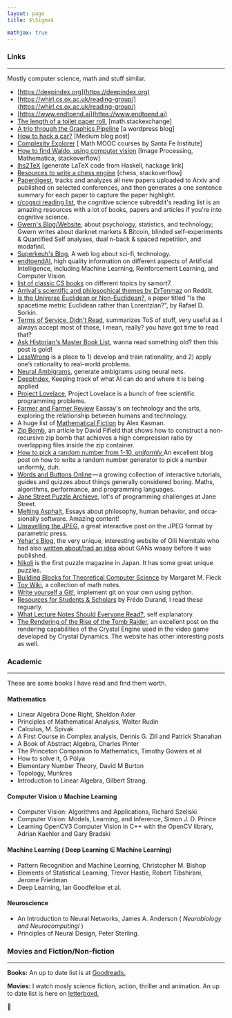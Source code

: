 ```yaml
---
layout: page
title: $\Sigma$

mathjax: true
---
```


### Links

---

Mostly computer science, math and stuff similar.

- [https://deepindex.org](https://deepindex.org)
- [https://whirl.cs.ox.ac.uk/reading-group/](https://whirl.cs.ox.ac.uk/reading-group/)
- [https://www.endtoend.ai](https://www.endtoend.ai)
- [The length of a toilet paper roll.](https://math.stackexchange.com/questions/1633704/the-length-of-toilet-roll) [math.stackexchange] 
- [A trip through the Graphics Pipeline](https://fgiesen.wordpress.com/2011/07/01/a-trip-through-the-graphics-pipeline-2011-part-1/) [a wordpress blog]
- [How to hack a car?](https://medium.freecodecamp.org/hacking-cars-a-guide-tutorial-on-how-to-hack-a-car-5eafcfbbb7ec) [Medium blog post]
- [Complexity Explorer](https://www.complexityexplorer.org) [ Math MOOC courses by  Santa Fe Institute]
- [How to find Waldo, using computer vision](https://stackoverflow.com/q/8479058/4928430) [Image Processing, Mathematica, stackoverflow]
- [lhs2TeX](http://hackage.haskell.org/package/lhs2tex-1.18.1) [generate LaTeX code from Haskell, hackage link]
- [Resources to write a chess engine](https://stackoverflow.com/a/502029/4928430) [chess, stackoverflow]
- [Paperdigest](https://www.paperdigest.org), tracks and analyzes all new papers uploaded to Arxiv and published on selected conferences, and then generates a one sentence summary for each paper to capture the paper highlight.
- [r/cogsci reading list](https://www.reddit.com/r/cogsci/wiki/readinglist), the cognitive science subreddit's reading list is an amazing resources with a lot of books, papers and articles if you're into cognitive science.
- [Gwern's Blog/Website](https://www.gwern.net), about psychology, statistics, and technology; Gwern writes about darknet markets & Bitcoin, blinded self-experiments & Quantified Self analyses, dual n-back & spaced repetition, and modafinil.
- [Superkeuh's Blog](http://www.superkuh.com/blog/blog.html), A web log about sci-fi, technology.
- [endtoendAI](https://www.endtoend.ai), high quality information on different aspects of Artificial Intelligence, including Machine Learning, Reinforcement Learning, and Computer Vision.
- [list of classic CS books](https://www.reddit.com/r/learnprogramming/comments/dd6e0g/what_are_your_favorite_books_on_general_cs/f2f270w/?context=3) on different topics by samort7.
- [Arrival's scientific and philosophical themes by DrTenmaz](https://www.reddit.com/r/movies/comments/5cc7fb/official_discussion_arrival_spoilers/d9wzd1r/?context=3) on Reddit.
- [Is the Universe Euclidean or Non-Euclidean?](https://arxiv.org/pdf/0911.1479.pdf), a paper titled "Is the spacetime metric Euclidean rather than Lorentzian?", by Rafael D. Sorkin.
- [Terms of Service, Didn't Read](https://tosdr.org), summarizes ToS of stuff, very useful as I always accept most of those, I mean, really? you have got time to read that?
- [Ask Historian's Master Book List](https://www.reddit.com/r/AskHistorians/comments/timi4/the_askhistorians_master_book_list/), wanna read something old? then this post is gold!
- [LessWrong](https://www.lesswrong.com) is a place to 1) develop and train rationality, and 2) apply one’s rationality to real-world problems.
- [Neural Ambigrams](http://hardmath123.github.io/ambigrams.html), generate ambigrams using neural nets.
- [DeepIndex](https://deepindex.org), Keeping track of what AI can do and where it is being applied
- [Project Lovelace](https://projectlovelace.net), Project Lovelace is a bunch of free scientific programming problems.
- [Farmer and Farmer Review](http://farmerandfarmer.org/index.html) Eassay's on technology and the arts, exploring the relationship between humans and technology. 
- A huge list of [Mathematical Fiction](http://kasmana.people.cofc.edu/MATHFICT/readinglists.php) by Alex Kasman.
- [Zip Bomb](https://www.bamsoftware.com/hacks/zipbomb/), an article by David Fifield that shows how to construct a non-recursive zip bomb that achieves a high compression ratio by overlapping files inside the zip container. 
- [How to pick a random number from 1-10, _uniformly_ ](https://torvaney.github.io/projects/human-rng) An excellent blog post on how to write a random number generator to pick a number uniformly, duh.
- [Words and Buttons Online](https://wordsandbuttons.online/index.html) — a growing collection of interactive tutorials, guides and quizzes about things generally considered boring. Maths, algorithms, performance, and programming languages.
- [Jane Street Puzzle Archieve](https://www.janestreet.com/puzzles/archive/), lot's of programming challenges at Jane Street.
- [Melting Asphalt](https://meltingasphalt.com), Es­says about phi­los­o­phy, hu­man be­hav­ior, and oc­ca­sion­al­ly soft­ware.  Amazing content!
- [Unravelling the JPEG](https://parametric.press/issue-01/unraveling-the-jpeg/), a great interactive post on the JPEG format by parametric press.
- [Yehar's Blog](http://yehar.com/blog/), the very unique, interesting website of Olli Niemitalo who had also [written about/had an idea](https://web.archive.org/web/20120312111546/http://yehar.com:80/blog/?p=167) about GANs waaay before it was published.
- [Nikoli](https://www.nikoli.co.jp/en/puzzles/index.html) is the first puzzle magazine in Japan. It has some great unique puzzles.
- [Building Blocks for Theoretical Computer Science](http://mfleck.cs.illinois.edu/building-blocks/) by Margaret M. Fleck
- [Toy Wiki](https://toywiki.xyz), a collection of math notes.
- [Write yourself a Git!](https://wyag.thb.lt), implement git on your own using python.
- [Resources for Students & Scholars](http://people.csail.mit.edu/fredo/student.html) by Frédo Durand, I read these reguarly.
- [What Lecture Notes Should Everyone Read?](https://cstheory.stackexchange.com/questions/4074/what-lecture-notes-should-everyone-read), self explanatory.
- [The Rendering of the Rise of the Tomb Raider](http://www.elopezr.com/the-rendering-of-rise-of-the-tomb-raider/), an excellent post on the rendering capabilities of the Crystal Engine used in the video game developed by Crystal Dynamics. The website has other interesting posts as well.


### Academic

---

These are some books I have read and find them worth.

#### Mathematics

- Linear Algebra Done Right, Sheldon Axler
- Principles of Mathematical Analysis, Walter Rudin
- Calculus, M. Spivak
- A First Course in Complex analysis, Dennis G. Zill and Patrick Shanahan
- A Book of Abstract Algebra, Charles Pinter
- The Princeton Companion to Mathematics,  Timothy Gowers et al
- How to solve it, G Pólya
- Elementary Number Theory, David M Burton
- Topology, Munkres
- Introduction to Linear Algebra, Gilbert Strang.

#### Computer Vision $\cup$ Machine Learning

- Computer Vision: Algorithms and Applications, Richard Szeliski
- Computer Vision: Models, Learning, and Inference, Simon J. D. Prince
- Learning OpenCV3 Computer Vision in C++ with the OpenCV library, Adrian Kaehler and Gary Bradski

#### Machine Learning ( Deep Learning $\in$ Machine Learning)

- Pattern Recognition and Machine Learning, Christopher M. Bishop
- Elements of Statistical Learning, Trevor Hastie, Robert Tibshirani, Jerome Friedman 
- Deep Learning, Ian Goodfellow et al.

#### Neuroscience

- An Introduction to Neural Networks, James A. Anderson ( _Neurobiology and Neurocomputingl_ )
- Principles of Neural Design, Peter Sterling.


### Movies and Fiction/Non-fiction

---

**Books:** An up to date list is at <a href="https://www.goodreads.com/user/show/41197270-ankit">Goodreads.</a>

**Movies:** I watch mosly science fiction, action, thriller and animation. An up to date list is here on <a href="https://letterboxd.com/sudoankit/films/">letterboxd.</a>

🚀


